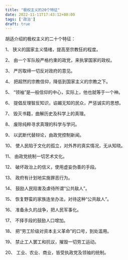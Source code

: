 ```yaml
---
title: "极权主义的20个特征"
date: 2022-11-11T17:43:12+08:00
tags: ['政治']
draft: true
---
```


胡适介绍的极权主义的二十个特征： 

1、
狭义的国家主义情绪，提高至宗教狂的程度。

2、
由一个军队般严格约束的政党，来执掌国家的政权。

3、
严厉取缔一切反对政府的意见。

4、
把超然的宗教信仰，降低到国家主义的宗教之下。

5、
“领袖”是—般信仰的中心，实际上，他也就等于一个神。

6、
提倡反理智反知识，谄媚无知的民众，严惩诚实的思想。

7、
毁灭书籍，曲解历史及科学上的真理。

8、
废除纯粹寻求真理的科学与学问。

9、
以武断代替辩论，由政党控制新闻。

10、
使人民陷于文化的孤立，对外界的真实情况，无从知晓。

11、
由政党统制一切艺术文化。

12、
破坏政治上的信义，使用虚妄伪善的手段。

13、
政府有计划地实施罪恶行为。

14、
鼓励人民陷害及虐待所谓“公共敌人”。

15、
恢复野蛮的家族连坐办法，对待这种“公共敌人”。

16、
准备永久的战争，把人民军事化。

17、
不择手段的鼓励人口增加。

18、
把“劳工阶级对资本主义革命”的口号，到处滥用。

19、
禁止工人罢工和抗议，摧毁一切劳工运动。

20、
工业、农业、商业，皆受执政党及领袖的统制。